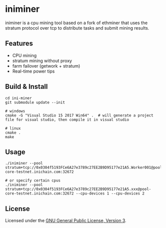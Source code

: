 # iniminer

iniminer is a cpu mining tool based on a fork of ethminer that uses the stratum protocol over tcp to distribute tasks and submit mining results.


## Features
- CPU mining
- stratum mining without proxy
- farm failover (getwork + stratum)
- Real-time power tips

## Build & Install

```
cd ini-miner
git submodule update --init

# windows
cmake -G "Visual Studio 15 2017 Win64" .  # will generate a project file for visual studio, then compile it in visual studio

# linux
cmake .
make
```

## Usage

```
./iniminer --pool stratum+tcp://0x0304f5193FCe6A27e3789c27EE2B9D95177e21A5.Worker001@pool-core-testnet.inichain.com:32672

# or specify certain cpus
./iniminer --pool stratum+tcp://0x0304f5193FCe6A27e3789c27EE2B9D95177e21A5.xxx@pool-core-testnet.inichain.com:32672 --cpu-devices 1 --cpu-devices 2
```

## License

Licensed under the [GNU General Public License, Version 3](LICENSE).


